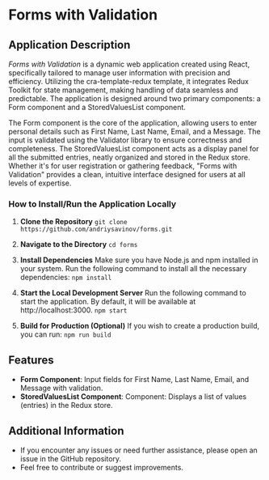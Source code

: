 # **Forms with Validation**

## Application Description

_Forms with Validation_ is a dynamic web application created using React, specifically tailored to manage user information with precision and efficiency. Utilizing the cra-template-redux template, it integrates Redux Toolkit for state management, making handling of data seamless and predictable. The application is designed around two primary components: a Form component and a StoredValuesList component.

The Form component is the core of the application, allowing users to enter personal details such as First Name, Last Name, Email, and a Message. The input is validated using the Validator library to ensure correctness and completeness. The StoredValuesList component acts as a display panel for all the submitted entries, neatly organized and stored in the Redux store. Whether it's for user registration or gathering feedback, "Forms with Validation" provides a clean, intuitive interface designed for users at all levels of expertise.

### How to Install/Run the Application Locally

1. **Clone the Repository**
   `git clone https://github.com/andriysavinov/forms.git`

2. **Navigate to the Directory**
   `cd forms`

3. **Install Dependencies**
   Make sure you have Node.js and npm installed in your system. Run the following command to install all the necessary dependencies:
   `npm install`

4. **Start the Local Development Server**
   Run the following command to start the application. By default, it will be available at http://localhost:3000.
   `npm start`

5. **Build for Production (Optional)**
   If you wish to create a production build, you can run:
   `npm run build`

## Features

-   **Form Component**: Input fields for First Name, Last Name, Email, and Message with validation.
-   **StoredValuesList Component**: Component: Displays a list of values (entries) in the Redux store.

## Additional Information

-   If you encounter any issues or need further assistance, please open an issue in the GitHub repository.
-   Feel free to contribute or suggest improvements.
